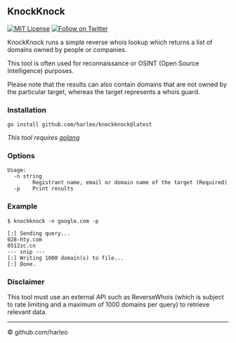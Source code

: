 ## KnockKnock

[![MIT License](https://img.shields.io/github/license/harleo/asnip?label=License&style=flat-square)](https://opensource.org/licenses/MIT)
[![Follow on Twitter](https://img.shields.io/twitter/follow/_harleo?color=00acee&label=Follow%20%40_harleo&style=flat-square)](https://twitter.com/_harleo)

KnockKnock runs a simple reverse whois lookup which returns a list of domains owned by people or companies.

This tool is often used for reconnaissance or OSINT (Open Source Intelligence) purposes.

Please note that the results can also contain domains that are not owned by the particular target, whereas the target represents a whois guard.

### Installation
`go install github.com/harleo/knockknock@latest`

_This tool requires [golang](https://golang.org/)_

### Options

```console
Usage:
  -n string
        Registrant name, email or domain name of the target (Required)
  -p    Print results
```

### Example

```console
$ knockknock -n google.com -p

[:] Sending query...
028-hty.com
0512zc.cn
--- snip ---
[:] Writing 1000 domain(s) to file...
[:] Done.
```

### Disclaimer
This tool must use an external API such as ReverseWhois (which is subject to rate limiting and a maximum of 1000 domains per query) to retrieve relevant data.

---

&copy; github.com/harleo